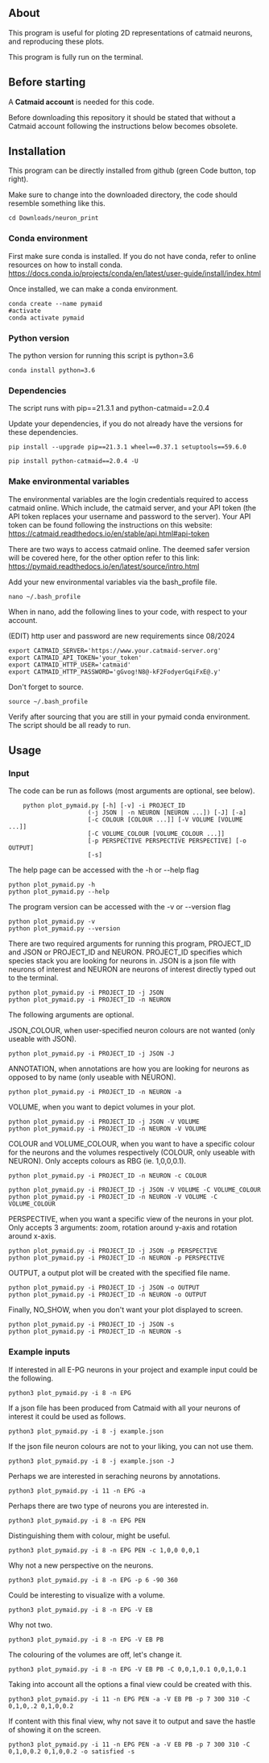 ## About
This program is useful for ploting 2D representations of catmaid neurons, and reproducing these plots.

This program is fully run on the terminal.

## Before starting

A **Catmaid account** is needed for this code.

Before downloading this repository it should be stated that without a Catmaid account following the instructions below becomes obsolete.

## Installation
This program can be directly installed from github (green Code button, top right).

Make sure to change into the downloaded directory, the code should resemble something like this.
```bash=
cd Downloads/neuron_print
```

### Conda environment
First make sure conda is installed. If you do not have conda, refer to online resources on how to install conda.
https://docs.conda.io/projects/conda/en/latest/user-guide/install/index.html

Once installed, we can make a conda environment.

```bash=
conda create --name pymaid
#activate
conda activate pymaid
```

### Python version
The python version for running this script is python=3.6
```bash=
conda install python=3.6
```

### Dependencies
The script runs with pip\==21.3.1 and python-catmaid==2.0.4

Update your dependencies, if you do not already have the versions for these dependencies.

```bash=
pip install --upgrade pip==21.3.1 wheel==0.37.1 setuptools==59.6.0

pip install python-catmaid==2.0.4 -U
```

### Make environmental variables

The environmental variables are the login credentials required to access catmaid online. Which include, the catmaid server, and your API token (the API token replaces your username and password to the server). Your API token can be found following the instructions on this website:
https://catmaid.readthedocs.io/en/stable/api.html#api-token

There are two ways to access catmaid online. The deemed safer version will be covered here, for the other option refer to this link:
https://pymaid.readthedocs.io/en/latest/source/intro.html

Add your new environmental variables via the bash_profile file.

```bash=
nano ~/.bash_profile
```
When in nano, add the following lines to your code, with  respect to your account. 

(EDIT) http user and password are new requirements since 08/2024
```bash=
export CATMAID_SERVER='https://www.your.catmaid-server.org'
export CATMAID_API_TOKEN='your_token'
export CATMAID_HTTP_USER='catmaid'
export CATMAID_HTTP_PASSWORD='gGvog!N8@-kF2FodyerGqiFxE@.y'
```
Don't forget to source.
```bash=
source ~/.bash_profile
```
Verify after sourcing that you are still in your pymaid conda environment.
The script should be all ready to run.

## Usage
### Input
The code can be run as follows (most arguments are optional, see below).
```bash=
    python plot_pymaid.py [-h] [-v] -i PROJECT_ID
                      (-j JSON | -n NEURON [NEURON ...]) [-J] [-a]
                      [-c COLOUR [COLOUR ...]] [-V VOLUME [VOLUME ...]]
                      [-C VOLUME_COLOUR [VOLUME_COLOUR ...]]
                      [-p PERSPECTIVE PERSPECTIVE PERSPECTIVE] [-o OUTPUT]
                      [-s]
```
The help page can be accessed with the -h or --help flag
```bash=
python plot_pymaid.py -h
python plot_pymaid.py --help
```
The program version can be accessed with the -v or --version flag
```bash=
python plot_pymaid.py -v
python plot_pymaid.py --version
```
There are two required arguments for running this program, PROJECT_ID and JSON or PROJECT_ID and NEURON. PROJECT_ID specifies which species stack you are looking for neurons in. JSON is a json file with neurons of interest and NEURON are neurons of interest directly typed out to the terminal.
```bash=
python plot_pymaid.py -i PROJECT_ID -j JSON
python plot_pymaid.py -i PROJECT_ID -n NEURON
```

The following arguments are optional.

JSON_COLOUR, when user-specified neuron colours are not wanted (only useable with JSON).
```bash=
python plot_pymaid.py -i PROJECT_ID -j JSON -J
```
ANNOTATION, when annotations are how you are looking for neurons as opposed to by name (only useable with NEURON).
```bash=
python plot_pymaid.py -i PROJECT_ID -n NEURON -a
```

VOLUME, when you want to depict volumes in your plot.
```bash=
python plot_pymaid.py -i PROJECT_ID -j JSON -V VOLUME
python plot_pymaid.py -i PROJECT_ID -n NEURON -V VOLUME
```
COLOUR and VOLUME_COLOUR, when you want to have a specific colour for the neurons and the volumes respectively (COLOUR, only useable with NEURON). Only accepts colours as RBG (ie. 1,0,0,0.1).
```bash=
python plot_pymaid.py -i PROJECT_ID -n NEURON -c COLOUR

python plot_pymaid.py -i PROJECT_ID -j JSON -V VOLUME -C VOLUME_COLOUR
python plot_pymaid.py -i PROJECT_ID -n NEURON -V VOLUME -C VOLUME_COLOUR
```                      
PERSPECTIVE, when you want a specific view of the neurons in your plot. Only accepts 3 arguments: zoom, rotation around y-axis and rotation around x-axis.
```bash=
python plot_pymaid.py -i PROJECT_ID -j JSON -p PERSPECTIVE
python plot_pymaid.py -i PROJECT_ID -n NEURON -p PERSPECTIVE
```
OUTPUT, a output plot will be created with the specified file name.
```bash=
python plot_pymaid.py -i PROJECT_ID -j JSON -o OUTPUT
python plot_pymaid.py -i PROJECT_ID -n NEURON -o OUTPUT
```
Finally, NO_SHOW, when you don't want your plot displayed to screen.
```bash=
python plot_pymaid.py -i PROJECT_ID -j JSON -s
python plot_pymaid.py -i PROJECT_ID -n NEURON -s
```

### Example inputs

If interested in all E-PG neurons in your project and example input could be the following. 
```bash=
python3 plot_pymaid.py -i 8 -n EPG 
```

If a json file has been produced from Catmaid with all your neurons of interest it could be used as follows.
```bash=
python3 plot_pymaid.py -i 8 -j example.json 
```

If the json file neuron colours are not to your liking, you can not use them.
```bash=
python3 plot_pymaid.py -i 8 -j example.json -J
```

Perhaps we are interested in seraching neurons by annotations.
```bash=
python3 plot_pymaid.py -i 11 -n EPG -a
```

Perhaps there are two type of neurons you are interested in.
```bash=
python3 plot_pymaid.py -i 8 -n EPG PEN
```
Distinguishing them with colour, might be useful.
```bash=
python3 plot_pymaid.py -i 8 -n EPG PEN -c 1,0,0 0,0,1
```

Why not a new perspective on the neurons.
```bash=
python3 plot_pymaid.py -i 8 -n EPG -p 6 -90 360
```

Could be interesting to visualize with a volume.
```bash=
python3 plot_pymaid.py -i 8 -n EPG -V EB
```

Why not two.
```bash=
python3 plot_pymaid.py -i 8 -n EPG -V EB PB
```
The colouring of the volumes are off, let's change it.
```bash=
python3 plot_pymaid.py -i 8 -n EPG -V EB PB -C 0,0,1,0.1 0,0,1,0.1
```

Taking into account all the options a final view could be created with this.
```bash=
python3 plot_pymaid.py -i 11 -n EPG PEN -a -V EB PB -p 7 300 310 -C 0,1,0,.2 0,1,0,0.2
```

If content with this final view, why not save it to output and save the hastle of showing it on the screen.
```bash=
python3 plot_pymaid.py -i 11 -n EPG PEN -a -V EB PB -p 7 300 310 -C 0,1,0,0.2 0,1,0,0.2 -o satisfied -s
```
